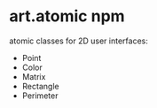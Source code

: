 # art.atomic npm
atomic classes for 2D user interfaces: 

* Point
* Color
* Matrix
* Rectangle
* Perimeter
